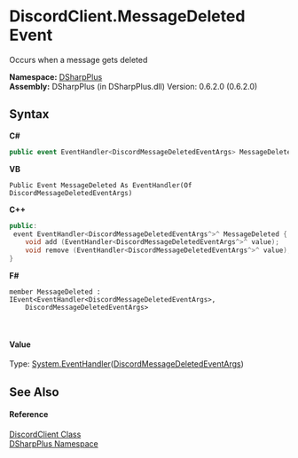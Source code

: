 # DiscordClient.MessageDeleted Event
 

Occurs when a message gets deleted

**Namespace:**&nbsp;<a href="503971eb-de5e-a570-9922-de9500a9b1cc">DSharpPlus</a><br />**Assembly:**&nbsp;DSharpPlus (in DSharpPlus.dll) Version: 0.6.2.0 (0.6.2.0)

## Syntax

**C#**<br />
``` C#
public event EventHandler<DiscordMessageDeletedEventArgs> MessageDeleted
```

**VB**<br />
``` VB
Public Event MessageDeleted As EventHandler(Of DiscordMessageDeletedEventArgs)
```

**C++**<br />
``` C++
public:
 event EventHandler<DiscordMessageDeletedEventArgs^>^ MessageDeleted {
	void add (EventHandler<DiscordMessageDeletedEventArgs^>^ value);
	void remove (EventHandler<DiscordMessageDeletedEventArgs^>^ value);
}
```

**F#**<br />
``` F#
member MessageDeleted : IEvent<EventHandler<DiscordMessageDeletedEventArgs>,
    DiscordMessageDeletedEventArgs>

```

<br />

#### Value
Type: <a href="http://msdn2.microsoft.com/en-us/library/db0etb8x" target="_blank">System.EventHandler</a>(<a href="f94157b2-2c8a-3d9e-5c71-f41ef567facb">DiscordMessageDeletedEventArgs</a>)

## See Also


#### Reference
<a href="8f8cbf24-03e9-53cc-389f-2ba10a699065">DiscordClient Class</a><br /><a href="503971eb-de5e-a570-9922-de9500a9b1cc">DSharpPlus Namespace</a><br />